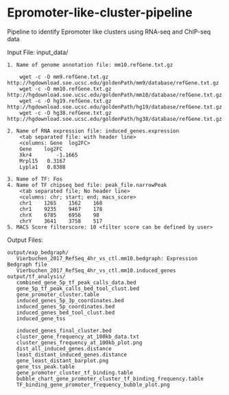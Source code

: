# Epromoter-like-cluster-pipeline
Pipeline to identify Epromoter like clusters using RNA-seq and ChIP-seq data


Input File:
  input_data/
  
    1. Name of genome annotation file: mm10.refGene.txt.gz
    
        wget -c -O mm9.refGene.txt.gz http://hgdownload.soe.ucsc.edu/goldenPath/mm9/database/refGene.txt.gz
        wget -c -O mm10.refGene.txt.gz http://hgdownload.soe.ucsc.edu/goldenPath/mm10/database/refGene.txt.gz
        wget -c -O hg19.refGene.txt.gz http://hgdownload.soe.ucsc.edu/goldenPath/hg19/database/refGene.txt.gz
        wget -c -O hg38.refGene.txt.gz http://hgdownload.soe.ucsc.edu/goldenPath/hg38/database/refGene.txt.gz

    2. Name of RNA expression file: induced_genes.expression
        <tab separated file: with header line>
        <columns: Gene	log2FC>
        Gene	log2FC	
        Xkr4		-1.1665	
        Mrpl15	 0.3167	
        Lypla1	 0.8388	

    3. Name of TF: Fos
    4. Name of TF chipseq bed file: peak_file.narrowPeak
        <tab separated file; No header line>
        <columns: chr; start; end; macs_score>
        chr1	1265	1562	168	
        chr1	9235	9467	178
        chrX	6785	6956	98
        chrY	3641	3758	517
    5. MACS Score filterscore: 10 <filter score can be defined by user>

Output Files:

    output/exp_bedgraph/
       Vierbuchen_2017_RefSeq_4hr_vs_ctl.mm10.bedgraph: Expression Bedgraph file
       Vierbuchen_2017_RefSeq_4hr_vs_ctl.mm10.induced_genes
    output/tf_analysis/
       combined_gene_5p_tf_peak_calls_data.bed
       gene_5p_tf_peak_calls_bed_tool_clust.bed
       gene_promoter_cluster.table
       induced_genes_5p_3p_coordinates.bed
       induced_genes_5p_coordinates.bed
       induced_genes_bed_tool_clust.bed
       induced_gene_tss

       induced_genes_final_cluster.bed
       cluster_gene_frequency_at_100kb_data.txt
       cluster_genes_frequency_at_100kb_plot.png
       dist_all_induced_genes.distance
       least_distant_induced_genes.distance
       gene_least_distant_barplot.png
       gene_tss_peak.table
       gene_promoter_cluster_tf_binding.table
       bubble_chart_gene_promoter_cluster_tf_binding_frequency.table
       TF_binding_gene_promoter_frequency_bubble_plot.png
